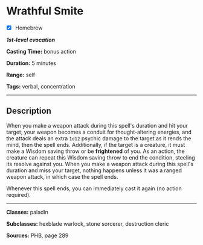 # Wrathful Smite

- [x] Homebrew

***1st-level evocation***

**Casting Time:** bonus action

**Duration:** 5 minutes

**Range:** self

**Tags:** verbal, concentration

---

## Description
When you make a weapon attack during this spell's duration and hit your target, your weapon becomes a conduit for thought-altering energies, and the attack deals an extra `1d12` psychic damage to the target as it rends the mind, then the spell ends. Additionally, if the target is a creature, it must make a Wisdom saving throw or be **frightened** of you. As an action, the creature can repeat this Wisdom saving throw to end the condition, steeling its resolve against you. When you make a weapon attack during this spell's duration and miss your target, nothing happens unless it was a ranged weapon attack, in which case the spell ends.

Whenever this spell ends, you can immediately cast it again (no action required).

---

**Classes:** paladin

**Subclasses:** hexblade warlock, stone sorcerer, destruction cleric

**Sources:** PHB, page 289
